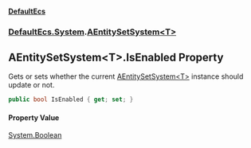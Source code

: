 #### [DefaultEcs](index.md 'index')
### [DefaultEcs.System](index.md#DefaultEcs_System 'DefaultEcs.System').[AEntitySetSystem&lt;T&gt;](AEntitySetSystem_T_.md 'DefaultEcs.System.AEntitySetSystem&lt;T&gt;')
## AEntitySetSystem&lt;T&gt;.IsEnabled Property
Gets or sets whether the current [AEntitySetSystem&lt;T&gt;](AEntitySetSystem_T_.md 'DefaultEcs.System.AEntitySetSystem&lt;T&gt;') instance should update or not.  
```csharp
public bool IsEnabled { get; set; }
```
#### Property Value
[System.Boolean](https://docs.microsoft.com/en-us/dotnet/api/System.Boolean 'System.Boolean')
